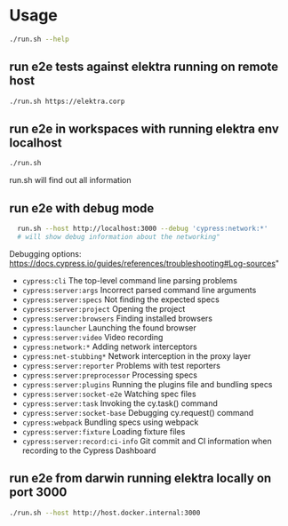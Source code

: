 # Usage

```bash
./run.sh --help
```

## run e2e tests against elektra running on remote host

```bash
./run.sh https://elektra.corp
```

## run e2e in workspaces with running elektra env localhost

```bash
./run.sh
```

run.sh will find out all information

## run e2e with debug mode

```bash
  run.sh --host http://localhost:3000 --debug 'cypress:network:*'
  # will show debug information about the networking"
```

Debugging options: https://docs.cypress.io/guides/references/troubleshooting#Log-sources"

- `cypress:cli` The top-level command line parsing problems
- `cypress:server:args` Incorrect parsed command line arguments
- `cypress:server:specs` Not finding the expected specs
- `cypress:server:project` Opening the project
- `cypress:server:browsers` Finding installed browsers
- `cypress:launcher` Launching the found browser
- `cypress:server:video` Video recording
- `cypress:network:*` Adding network interceptors
- `cypress:net-stubbing*` Network interception in the proxy layer
- `cypress:server:reporter` Problems with test reporters
- `cypress:server:preprocessor` Processing specs
- `cypress:server:plugins` Running the plugins file and bundling specs
- `cypress:server:socket-e2e` Watching spec files
- `cypress:server:task` Invoking the cy.task() command
- `cypress:server:socket-base` Debugging cy.request() command
- `cypress:webpack` Bundling specs using webpack
- `cypress:server:fixture` Loading fixture files
- `cypress:server:record:ci-info` Git commit and CI information when recording to the Cypress Dashboard

## run e2e from darwin running elektra locally on port 3000

```bash
./run.sh --host http://host.docker.internal:3000
```

